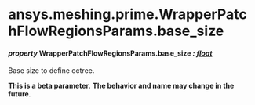 # ansys.meshing.prime.WrapperPatchFlowRegionsParams.base_size



#### *property* WrapperPatchFlowRegionsParams.base_size *: [float](https://docs.python.org/3.11/library/functions.html#float)*

Base size to define octree.

**This is a beta parameter**. **The behavior and name may change in the future**.

<!-- !! processed by numpydoc !! -->
